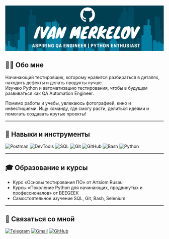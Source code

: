[![Header](https://github.com/Ivan-Merkelov/Ivan-Merkelov/blob/main/assets/Header.png)](https://t.me/)

## 👨‍💻 Обо мне
Начинающий тестировщик, которому нравится разбираться в деталях, находить дефекты и делать продукты лучше.  
Изучаю Python и автоматизацию тестирования, чтобы в будущем развиваться как QA Automation Engineer.  

Помимо работы и учебы, увлекаюсь фотографией, кино и инвестициями. Ищу команду, где смогу расти, делиться идеями и помогать создавать крутые проекты!  

---

## 🔧 Навыки и инструменты
![Postman](https://img.shields.io/badge/Postman-FF6C37?style=for-the-badge&logo=postman&logoColor=white)
![DevTools](https://img.shields.io/badge/Chrome_DevTools-4285F4?style=for-the-badge&logo=google-chrome&logoColor=white)
![SQL](https://img.shields.io/badge/SQL-336791?style=for-the-badge&logo=postgresql&logoColor=white)
![Git](https://img.shields.io/badge/Git-F05032?style=for-the-badge&logo=git&logoColor=white)
![GitHub](https://img.shields.io/badge/GitHub-181717?style=for-the-badge&logo=github&logoColor=white)
![Bash](https://img.shields.io/badge/Bash-4EAA25?style=for-the-badge&logo=gnu-bash&logoColor=white)
![Python](https://img.shields.io/badge/Python-3776AB?style=for-the-badge&logo=python&logoColor=white)

---

## 🎓 Образование и курсы
- Курс «Основы тестирования ПО» от Artsiom Rusau
- Курсы «Поколение Python для начинающих, продвинутых и профессионалов» от BEEGEEK
- Самостоятельное изучение SQL, Git, Bash, Selenium  


---

## 👋 Связаться со мной
[![Telegram](https://img.shields.io/badge/Telegram-2CA5E0?style=for-the-badge&logo=telegram&logoColor=white)](https://t.me/ivan_merkelov) [![Gmail](https://img.shields.io/badge/Gmail-D14836?style=for-the-badge&logo=gmail&logoColor=white)](mailto:ivan.merkelov.shi@yandex.ru) [![GitHub](https://img.shields.io/badge/GitHub-181717?style=for-the-badge&logo=github&logoColor=white)](https://github.com/Ivan-Merkelov)
